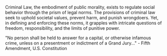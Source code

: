 
Criminal Law, the embodiment of public morality, exists to regulate social behavior through the prism of legal norms. The provisions of criminal law seek to uphold societal values, prevent harm, and punish wrongdoers. Yet, in defining and enforcing these norms, it grapples with intricate questions of freedom, responsibility, and the limits of punitive power.

"No person shall be held to answer for a capital, or otherwise infamous crime, unless on a presentment or indictment of a Grand Jury..." - Fifth Amendment, U.S. Constitution 

